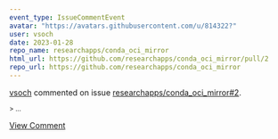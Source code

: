 ```yaml
---
event_type: IssueCommentEvent
avatar: "https://avatars.githubusercontent.com/u/814322?"
user: vsoch
date: 2023-01-28
repo_name: researchapps/conda_oci_mirror
html_url: https://github.com/researchapps/conda_oci_mirror/pull/2
repo_url: https://github.com/researchapps/conda_oci_mirror
---
```


<a href='https://github.com/vsoch' target='_blank'>vsoch</a> commented on issue <a href='https://github.com/researchapps/conda_oci_mirror/pull/2' target='_blank'>researchapps/conda_oci_mirror#2</a>.

<small>> ...</small>

<a href='https://github.com/researchapps/conda_oci_mirror/pull/2' target='_blank'>View Comment</a>
